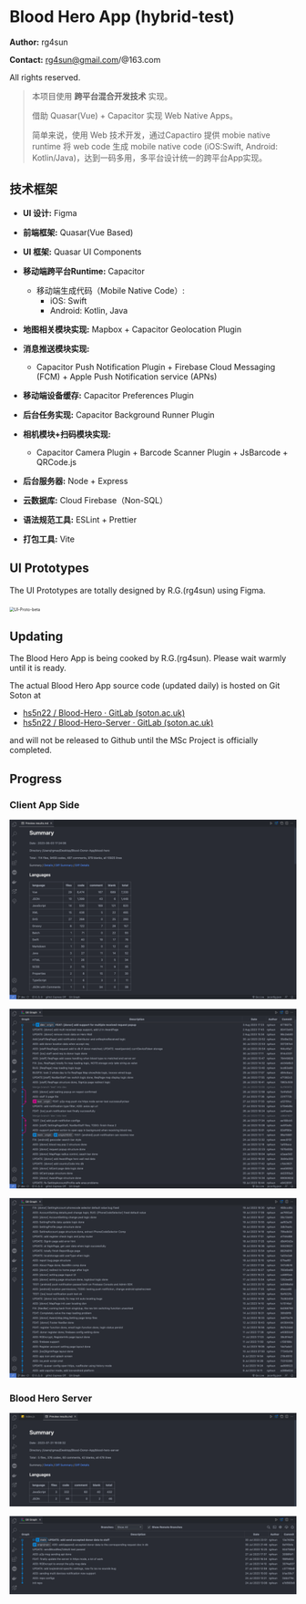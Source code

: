 # Blood Hero App (hybrid-test)

**Author:** rg4sun

**Contact:** <rg4sun@gmail.com>/@163.com

All rights reserved.

> 本项目使用 **跨平台混合开发技术** 实现。
>
> 借助 Quasar(Vue) + Capacitor 实现 Web Native Apps。
>
> 简单来说，使用 Web 技术开发，通过Capactiro 提供 mobie native runtime 将 web code 生成 mobile native code (iOS:Swift, Android: Kotlin/Java)，达到一码多用，多平台设计统一的跨平台App实现。

## 技术框架

+ **UI 设计:**  Figma

+ **前端框架:** Quasar(Vue Based)
+ **UI 框架:**  Quasar UI Components
+ **移动端跨平台Runtime:** Capacitor
  + 移动端生成代码（Mobile Native Code）:
    + iOS: Swift
    + Android: Kotlin, Java
+ **地图相关模块实现:** Mapbox + Capacitor Geolocation Plugin
+ **消息推送模块实现:**
  + Capacitor Push Notification Plugin + Firebase Cloud Messaging (FCM) + Apple Push Notification service (APNs)
+ **移动端设备缓存:**  Capacitor Preferences Plugin
+ **后台任务实现:** Capacitor Background Runner Plugin
+ **相机模块+扫码模块实现:**
  + Capacitor Camera Plugin + Barcode Scanner Plugin + JsBarcode + QRCode.js
+ **后台服务器:** Node + Express
+ **云数据库:** Cloud Firebase（Non-SQL）
+ **语法规范工具:** ESLint + Prettier
+ **打包工具:** Vite

## UI Prototypes

The UI Prototypes are totally designed by R.G.(rg4sun) using Figma.

<img src="./.md-imgs/README.assets/UI-Proto-beta.png" alt="UI-Proto-beta" style="zoom:50%;" />

## Updating

The Blood Hero App is being cooked by R.G.(rg4sun). Please wait warmly until it is ready.

The actual Blood Hero App source code (updated daily) is hosted on Git Soton at

+ [hs5n22 / Blood-Hero · GitLab (soton.ac.uk)](https://git.soton.ac.uk/hs5n22/blood-hero)
+ [hs5n22 / Blood-Hero-Server · GitLab (soton.ac.uk)](https://git.soton.ac.uk/hs5n22/blood-hero-server)

and will not be released to Github until the MSc Project is officially completed.

## Progress

### Client App Side

![image-20230803172501130](./.md-imgs/README.assets/image-20230803172501130.png)

![image-20230803172613004](./.md-imgs/README.assets/image-20230803172613004.png)

![image-20230803172646822](./.md-imgs/README.assets/image-20230803172646822.png)



### Blood Hero Server

![image-20230731160909510](./.md-imgs/README.assets/image-20230731160909510.png)

![image-20230731160933617](./.md-imgs/README.assets/image-20230731160933617.png)
